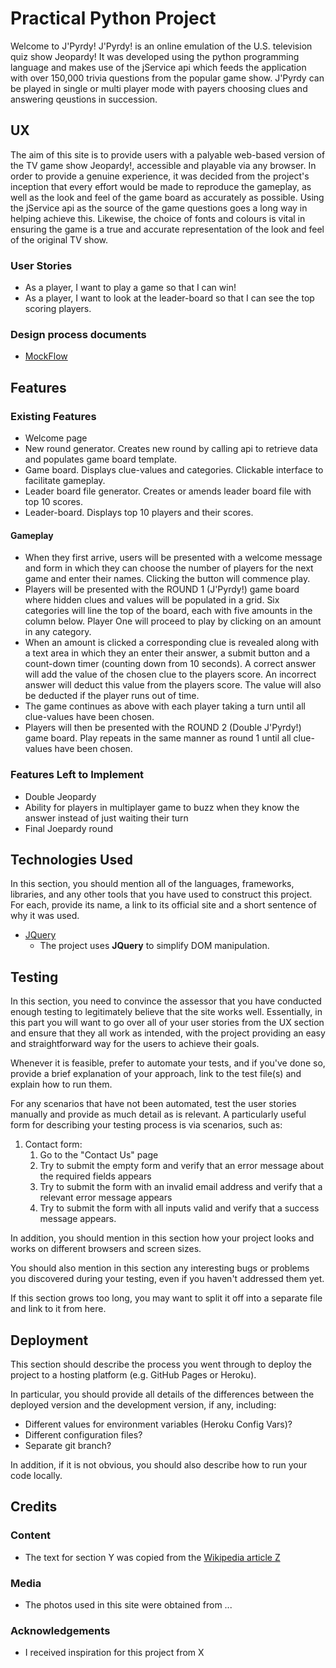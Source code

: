 # Practical Python Project

Welcome to J'Pyrdy!
J'Pyrdy! is an online emulation of the U.S. television quiz show Jeopardy! It was developed using the python programming language and makes use of the jService api which feeds the application with over 150,000 trivia questions from the popular game show. J'Pyrdy can be played in single or multi player mode with payers choosing clues and answering qeustions in succession.
 
## UX

The aim of this site is to provide users with a palyable web-based version of the TV game show Jeopardy!, accessible and playable via any browser. In order to provide a genuine experience, it was decided from the project's inception that every effort would be made to reproduce the gameplay, as well as the look and feel of the game board as accurately as possible. Using the jService api as the source of the game questions goes a long way in helping achieve this. Likewise, the choice of fonts and colours is vital in ensuring the game is a true and accurate representation of the look and feel of the original TV show.

### User Stories

- As a player, I want to play a game so that I can win!
- As a player, I want to look at the leader-board so that I can see the top scoring players.
 
### Design process documents 

- [MockFlow](https://wireframepro.mockflow.com/view/M2e3fef52f030d73d9107cc14eabb60381534878022416)

## Features
 
### Existing Features

- Welcome page
- New round generator. Creates new round by calling api to retrieve data and populates game board template.
- Game board. Displays clue-values and categories. Clickable interface to facilitate gameplay.
- Leader board file generator. Creates or amends leader board file with top 10 scores.
- Leader-board. Displays top 10 players and their scores.


#### Gameplay
- When they first arrive, users will be presented with a welcome message and form in which they can choose the number of players for the next game and enter their names. Clicking the button will commence play.
- Players will be presented with the ROUND 1 (J'Pyrdy!) game board where hidden clues and values will be populated in a grid. Six categories will line the top of the board, each with five amounts in the column below. Player One will proceed to play by clicking on an amount in any category.
- When an amount is clicked a corresponding clue is revealed along with a text area in which they an enter their answer, a submit button and a count-down timer (counting down from 10 seconds). A correct answer will add the value of the chosen clue to the players score. An incorrect answer will deduct this value from the players score. The value will also be deducted if the player runs out of time.
- The game continues as above with each player taking a turn until all clue-values have been chosen.
- Players will then be presented with the ROUND 2 (Double J'Pyrdy!) game board. Play repeats in the same manner as round 1 until all clue-values have been chosen.

### Features Left to Implement
- Double Jeopardy
- Ability for players in multiplayer game to buzz when they know the answer instead of just waiting their turn
- Final Joepardy round

## Technologies Used

In this section, you should mention all of the languages, frameworks, libraries, and any other tools that you have used to construct this project. For each, provide its name, a link to its official site and a short sentence of why it was used.

- [JQuery](https://jquery.com)
    - The project uses **JQuery** to simplify DOM manipulation.


## Testing

In this section, you need to convince the assessor that you have conducted enough testing to legitimately believe that the site works well. Essentially, in this part you will want to go over all of your user stories from the UX section and ensure that they all work as intended, with the project providing an easy and straightforward way for the users to achieve their goals.

Whenever it is feasible, prefer to automate your tests, and if you've done so, provide a brief explanation of your approach, link to the test file(s) and explain how to run them.

For any scenarios that have not been automated, test the user stories manually and provide as much detail as is relevant. A particularly useful form for describing your testing process is via scenarios, such as:

1. Contact form:
    1. Go to the "Contact Us" page
    2. Try to submit the empty form and verify that an error message about the required fields appears
    3. Try to submit the form with an invalid email address and verify that a relevant error message appears
    4. Try to submit the form with all inputs valid and verify that a success message appears.

In addition, you should mention in this section how your project looks and works on different browsers and screen sizes.

You should also mention in this section any interesting bugs or problems you discovered during your testing, even if you haven't addressed them yet.

If this section grows too long, you may want to split it off into a separate file and link to it from here.

## Deployment

This section should describe the process you went through to deploy the project to a hosting platform (e.g. GitHub Pages or Heroku).

In particular, you should provide all details of the differences between the deployed version and the development version, if any, including:
- Different values for environment variables (Heroku Config Vars)?
- Different configuration files?
- Separate git branch?

In addition, if it is not obvious, you should also describe how to run your code locally.


## Credits

### Content
- The text for section Y was copied from the [Wikipedia article Z](https://en.wikipedia.org/wiki/Z)

### Media
- The photos used in this site were obtained from ...

### Acknowledgements

- I received inspiration for this project from X
